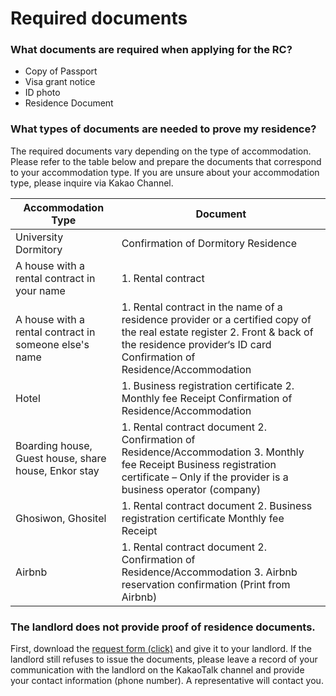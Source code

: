 # Required documents

### What documents are required when applying for the RC?

- Copy of Passport
- Visa grant notice
- ID photo
- Residence Document

### What types of documents are needed to prove my residence?

The required documents vary depending on the type of accommodation. Please refer to the table below and prepare the documents that correspond to your accommodation type. If you are unsure about your accommodation type, please inquire via Kakao Channel.

| Accommodation Type                                    | Document                                                                                                                                                                                           |
| ----------------------------------------------------- | -------------------------------------------------------------------------------------------------------------------------------------------------------------------------------------------------- |
| University Dormitory                                  | Confirmation of Dormitory Residence                                                                                                                                                                |
| A house with a rental contract in your name           | 1. Rental contract                                                                                                                                                                                 |
| A house with a rental contract in someone else's name | 1. Rental contract in the name of a residence provider or a certified copy of the real estate register 2. Front & back of the residence provider‘s ID card Confirmation of Residence/Accommodation |
| Hotel                                                 | 1. Business registration certificate 2. Monthly fee Receipt Confirmation of Residence/Accommodation                                                                                                |
| Boarding house, Guest house, share house, Enkor stay  | 1. Rental contract document 2. Confirmation of Residence/Accommodation 3. Monthly fee Receipt Business registration certificate – Only if the provider is a business operator (company)            |
| Ghosiwon, Ghositel                                    | 1. Rental contract document 2. Business registration certificate Monthly fee Receipt                                                                                                               |
| Airbnb                                                | 1. Rental contract document 2. Confirmation of Residence/Accommodation 3. Airbnb reservation confirmation (Print from Airbnb)                                                                      |

### The landlord does not provide proof of residence documents.

First, download the [request form (click)](https://drive.google.com/file/d/15D4Jci1-i1tWtAurMV7WNKMxSK_izoNr/view?usp=drive_link) and give it to your landlord. If the landlord still refuses to issue the documents, please leave a record of your communication with the landlord on the KakaoTalk channel and provide your contact information (phone number). A representative will contact you.
